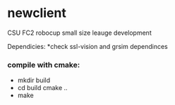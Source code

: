 # newclient
CSU FC2 robocup small size leauge development

Dependicies:
*check ssl-vision and grsim dependinces

### compile with cmake:
* mkdir build
* cd build cmake ..
* make
